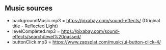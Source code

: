 ## Music sources

 * backgroundMusic.mp3 = https://pixabay.com/sound-effects/ (Original title - Reflected Light)
 * levelCompleted.mp3 = https://pixabay.com/sound-effects/search/level%20passed/ 
 * buttonClick.mp3 = https://www.zapsplat.com/music/ui-button-click-4/

